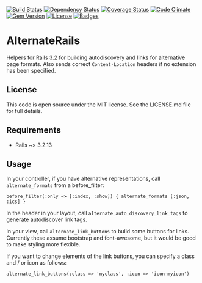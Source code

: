[![Build Status](http://img.shields.io/travis/theodi/alternate-rails.svg)](https://travis-ci.org/theodi/alternate-rails)
[![Dependency Status](http://img.shields.io/gemnasium/theodi/alternate-rails.svg)](https://gemnasium.com/theodi/alternate-rails)
[![Coverage Status](http://img.shields.io/coveralls/theodi/alternate-rails.svg)](https://coveralls.io/r/theodi/alternate-rails)
[![Code Climate](http://img.shields.io/codeclimate/github/theodi/alternate-rails.svg)](https://codeclimate.com/github/theodi/alternate-rails)
[![Gem Version](http://img.shields.io/gem/v/alternate_rails.svg)](https://rubygems.org/gems/alternate_rails)
[![License](http://img.shields.io/:license-mit-blue.svg)](http://theodi.mit-license.org)
[![Badges](http://img.shields.io/:badges-7/7-ff6799.svg)](https://github.com/pikesley/badger)

# AlternateRails

Helpers for Rails 3.2 for building autodiscovery and links for alternative page formats. Also sends correct `Content-Location` headers if no extension has been specified.

## License

This code is open source under the MIT license. See the LICENSE.md file for 
full details.

## Requirements

* Rails ~> 3.2.13

## Usage

In your controller, if you have alternative representations, call ```alternate_formats``` 
from a before_filter:

```before_filter(:only => [:index, :show]) { alternate_formats [:json, :ics] }```

In the header in your layout, call `alternate_auto_discovery_link_tags` to generate
autodiscover link tags.

In your view, call `alternate_link_buttons` to build some buttons for links. Currently these 
assume bootstrap and font-awesome, but it would be good to make styling more flexible.

If you want to change elements of the link buttons, you can specify a class and / or icon as follows:

  	alternate_link_buttons(:class => 'myclass', :icon => 'icon-myicon')